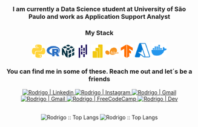 <!-- <img src="https://i.ibb.co/vJRFCv8/cover.png" /> -->

<h3 align="center">I am currently a Data Science student at University of São Paulo and work as Application Support Analyst</b> </h3>

<div align="center">
    <h3>My Stack</h3>
    <img alt="Python" width="35px" src="assets/icons/python.svg" /> 
    <img alt="R" width="35px" src="assets/icons/r.svg" />
    <img alt="Numpy" width="35px" src="assets/icons/numpy.svg" />
    <img alt="Pandas" width="35px" src="assets/icons/pandas.svg" />
    <img alt="PowerBI" width="35px" src="assets/icons/powerbi.svg" />
    <img alt="Scikit-Learn" width="35px" src="assets/icons/scikitlearn.svg" />
    <img alt="Tensorflow" width="35px" src="assets/icons/tensorflow.svg" />
    <img alt="Azure" width="40px" src="assets/icons/microsoftazure.svg" />
    <img alt="docker" width="40px" src="assets/icons/docker.svg" />
    <br/>
    <h3 align="center">You can find me in some of these. Reach me out and let´s be a friends</h3>
    <a href="https://www.linkedin.com/in/rodrigo-trindade-b05b73203/"> 
         <img target="_blank" alt="Rodrigo | Linkedin" src="https://img.shields.io/badge/LinkedIn-0077B5?style=for-the-badge&logo=linkedin&logoColor=white&link=https://www.linkedin.com/in/rodrigo-trindade-b05b73203/" />
    </a>
    <a href="https://instagram.com/elir0d"> 
        <img  alt="Rodrigo | Instagram"  src="https://img.shields.io/badge/Instagram-E4405F?style=for-the-badge&logo=instagram&logoColor=white&link=https://www.instagram.com/elir0d" />
    </a>
    <a href="mailto:rodrigomacade@gmailcom">
        <img alt="Rodrigo | Gmail" src="https://img.shields.io/badge/Gmail-D14836?style=for-the-badge&logo=gmail&logoColor=white&link=mailto:rodrigomacade@gmailcom" />
    </a>
      <a href="https://twitter.com/elir0d">
        <img alt="Rodrigo | Gmail" src="https://img.shields.io/badge/Twitter-D14836?style=for-the-badge&logo=twitter&color=1DA1F2&logoColor=white&link=https://twitter.com/elir0d" />
    </a>
    <a href="https://www.freecodecamp.org/rodrigomacade">
        <img alt="Rodrigo | FreeCodeCamp" src="https://img.shields.io/badge/FreeCodeCamp-D14836?style=for-the-badge&logo=freecodecamp&color=0A0A23&logoColor=white&link=https://www.freecodecamp.org/rodrigomacade" />
    </a>
    <a href="https://dev.to/elir0d">
        <img alt="Rodrigo | Dev" src="https://img.shields.io/badge/dev-D14836?style=for-the-badge&logo=devdotto&color=0A0A0A&logoColor=white&link=https://dev.to/elir0d" />
    </a>
     <br/>
</div>

<br/>

<p align="center">
    <img align="center" height="165" src="https://github-readme-stats.vercel.app/api/top-langs/?username=elir0d&langs_count=8&layout=compact&theme=light" alt="Rodrigo :: Top Langs" />
    <img align="center"  src="https://github-readme-stats.vercel.app/api?username=elir0d&theme=light&show_icons=true&count_private=true&include_all_commits=true&hide_title=true" alt="Rodrigo :: Top Langs" />
</p>
            
<br />

[twitter]: https://twitter.com/elir0d
[gmail]: mailto:rodrigomacade@gmailcom
[instagram]: https://www.instagram.com/elir0d
[freecodecamp]: https://www.freecodecamp.org/rodrigomacade
[linkedin]: https://www.linkedin.com/in/rodrigo-trindade-b05b73203/
